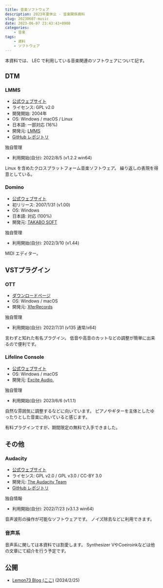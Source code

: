 ```yaml
---
title: 音楽ソフトウェア
description: 2023年夏休止 - 音楽関係資料
slug: 20230607-music
date: 2023-06-07 23:43:43+0900
categories:
    - 音楽
tags:
    - 資料
    - ソフトウェア
---
```


本資料では、 LEC で利用している音楽関連のソフトウェアについて記す。

## DTM
### LMMS
- [公式ウェブサイト](https://lmms.io)
- ライセンス: GPL v2.0
- 開発開始: 2004年
- OS: Windows / macOS / Linux
- 日本語: 一部対応 (16%)
- 開発元: [LMMS](https://github.com/LMMS)
- [GitHub レポジトリ](https://github.com/LMMS/lmms)

独自管理
- 利用開始(自分): 2022/8/5 (v1.2.2 win64)

Linux を含めたクロスプラットフォーム音楽ソフトウェア。
繰り返しの表現を得意としている。

### Domino
- [公式ウェブサイト](https://takabosoft.com/domino)
- 初リリース: 2007/1/31 (v1.00)
- OS: Windows
- 日本語: 対応 (100%)
- 開発元: [TAKABO SOFT](https://takabosoft.com)

独自管理
- 利用開始(自分): 2022/3/10 (v1.44)

MIDI エディター。

## VSTプラグイン
### OTT
- [ダウンロードページ](https://xferrecords.com/freeware)
- OS: Windows / macOS
- 開発元: [XferRecords](https://xferrecords.com)

独自管理
- 利用開始(自分): 2022/7/31 (v135 通常/x64)

言わずと知れた有名プラグイン。
低音や高音のカットなどの調整が簡単に出来るので便利です。

### Lifeline Console
- [公式ウェブサイト](https://www.excite-audio.com/lifeline/lifeline-console)
- OS: Windows / macOS
- 開発元: [Excite Audio.](https://www.excite-audio.com)

独自管理
- 利用開始(自分): 2023/6/6 (v1.1.1)

自然な雰囲気に調整するなどに向いています。
ピアノやギターを主体としたゆったりとした音楽に向いていると感じます。

有料プラグインですが、期間限定の無料で入手できました。

## その他
### Audacity
- [公式ウェブサイト](https://www.audacityteam.org)
- ライセンス: GPL v2.0 / GPL v3.0 / CC-BY 3.0
- 開発元: [The Audacity Team](https://github.com/audacity)
- [GitHub レポジトリ](https://github.com/audacity/audacity)

独自情報
- 利用開始(自分): 2022/7/23 (v3.1.3 win64)

音声波形の操作が可能なソフトウェアです。
ノイズ除去などに利用できます。

### 音声系
音声系に関しては本資料では割愛します。
Synthesizer VやCoeiroinkなどは他の文章にて紹介を行う予定です。

## 公開
- [Lemon73 Blog (ここ)](./) (2024/2/25)
